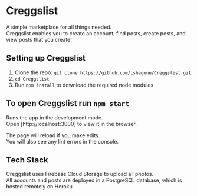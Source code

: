 # Creggslist

A simple marketplace for all things needed. \
Creggslist enables you to create an account,
find posts, create posts, and view posts that you create!

## Setting up Creggslist

1. Clone the repo: `git clone https://github.com/ishagonu/Creggslist.git`
2. `cd Creggslist`
3. Run `npm install` to download the required node modules

## To open Creggslist run `npm start`

Runs the app in the development mode.\
Open [http://localhost:3000] to view it in the browser.

The page will reload if you make edits.\
You will also see any lint errors in the console.

## Tech Stack
Creggslist uses Firebase Cloud Storage to upload all photos. \
All accounts and posts are deployed in a PostgreSQL database,
which is hosted remotely on Heroku.